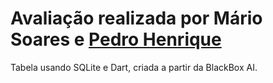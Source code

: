 <h1> Avaliação realizada por Mário Soares e <a href="https://github.com/PedrooH0" target="_self" rel="external">Pedro Henrique</a> </h1>
Tabela usando SQLite e Dart, criada a partir da BlackBox AI.
